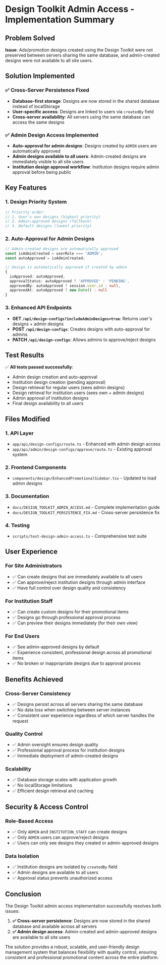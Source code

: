 # Design Toolkit Admin Access - Implementation Summary

## Problem Solved

**Issue**: Ads/promotion designs created using the Design Toolkit were not preserved between servers sharing the same database, and admin-created designs were not available to all site users.

## Solution Implemented

### ✅ **Cross-Server Persistence Fixed**
- **Database-first storage**: Designs are now stored in the shared database instead of localStorage
- **User-specific access**: Designs are linked to users via `createdBy` field
- **Cross-server availability**: All servers using the same database can access the same designs

### ✅ **Admin Design Access Implemented**
- **Auto-approval for admin designs**: Designs created by `ADMIN` users are automatically approved
- **Admin designs available to all users**: Admin-created designs are immediately visible to all site users
- **Institution design approval workflow**: Institution designs require admin approval before being public

## Key Features

### 1. **Design Priority System**
```typescript
// Priority order:
// 1. User's own designs (highest priority)
// 2. Admin-approved designs (fallback)
// 3. Default designs (lowest priority)
```

### 2. **Auto-Approval for Admin Designs**
```typescript
// Admin-created designs are automatically approved
const isAdminCreated = userRole === 'ADMIN';
const autoApproved = isAdminCreated;

// Design is automatically approved if created by admin
{
  isApproved: autoApproved,
  approvalStatus: autoApproved ? 'APPROVED' : 'PENDING',
  approvedBy: autoApproved ? session.user.id : null,
  approvedAt: autoApproved ? new Date() : null
}
```

### 3. **Enhanced API Endpoints**
- **GET `/api/design-configs?includeAdminDesigns=true`**: Returns user's designs + admin designs
- **POST `/api/design-configs`**: Creates designs with auto-approval for admins
- **PATCH `/api/design-configs`**: Allows admins to approve/reject designs

## Test Results

✅ **All tests passed successfully**:
- Admin design creation and auto-approval
- Institution design creation (pending approval)
- Design retrieval for regular users (sees admin designs)
- Design retrieval for institution users (sees own + admin designs)
- Admin approval of institution designs
- Final design availability to all users

## Files Modified

### 1. **API Layer**
- `app/api/design-configs/route.ts` - Enhanced with admin design access
- `app/api/admin/design-configs/approve/route.ts` - Existing approval system

### 2. **Frontend Components**
- `components/design/EnhancedPromotionalSidebar.tsx` - Updated to load admin designs

### 3. **Documentation**
- `docs/DESIGN_TOOLKIT_ADMIN_ACCESS.md` - Complete implementation guide
- `docs/DESIGN_TOOLKIT_PERSISTENCE_FIX.md` - Cross-server persistence fix

### 4. **Testing**
- `scripts/test-design-admin-access.ts` - Comprehensive test suite

## User Experience

### **For Site Administrators**
- ✅ Can create designs that are immediately available to all users
- ✅ Can approve/reject institution designs through admin interface
- ✅ Have full control over design quality and consistency

### **For Institution Staff**
- ✅ Can create custom designs for their promotional items
- ✅ Designs go through professional approval process
- ✅ Can preview their designs immediately (for their own view)

### **For End Users**
- ✅ See admin-approved designs by default
- ✅ Experience consistent, professional design across all promotional items
- ✅ No broken or inappropriate designs due to approval process

## Benefits Achieved

### **Cross-Server Consistency**
- ✅ Designs persist across all servers sharing the same database
- ✅ No data loss when switching between server instances
- ✅ Consistent user experience regardless of which server handles the request

### **Quality Control**
- ✅ Admin oversight ensures design quality
- ✅ Professional approval process for institution designs
- ✅ Immediate deployment of admin-created designs

### **Scalability**
- ✅ Database storage scales with application growth
- ✅ No localStorage limitations
- ✅ Efficient design retrieval and caching

## Security & Access Control

### **Role-Based Access**
- ✅ Only `ADMIN` and `INSTITUTION_STAFF` can create designs
- ✅ Only `ADMIN` users can approve/reject designs
- ✅ Users can only see designs they created or admin-approved designs

### **Data Isolation**
- ✅ Institution designs are isolated by `createdBy` field
- ✅ Admin designs are available to all users
- ✅ Approval status prevents unauthorized access

## Conclusion

The Design Toolkit admin access implementation successfully resolves both issues:

1. **✅ Cross-server persistence**: Designs are now stored in the shared database and available across all servers
2. **✅ Admin design access**: Admin-created and admin-approved designs are available to all site users

The solution provides a robust, scalable, and user-friendly design management system that balances flexibility with quality control, ensuring consistent and professional promotional content across the entire platform.

